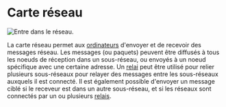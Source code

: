 # Carte réseau

![Entre dans le réseau.](oredict:oc:lanCard)

La carte réseau permet aux [ordinateurs](../general/computer.md) d'envoyer et de recevoir des messages réseau. Les messages (ou paquets) peuvent être diffusés à tous les noeuds de réception dans un sous-réseau, ou envoyés à un noeud spécifique avec une certaine adresse. Un [relai](../block/relay.md) peut être utilisé pour relier plusieurs sous-réseaux pour relayer des messages entre les sous-réseaux auxquels il est connecté. Il est également possible d'envoyer un message ciblé si le receveur est dans un autre sous-réseau, et si les réseaux sont connectés par un ou plusieurs [relais](../block/relay.md).
